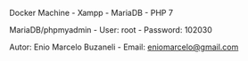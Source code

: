 Docker Machine - Xampp - MariaDB - PHP 7

MariaDB/phpmyadmin - User: root - Password: 102030


Autor: Enio Marcelo Buzaneli - Email: eniomarcelo@gmail.com


